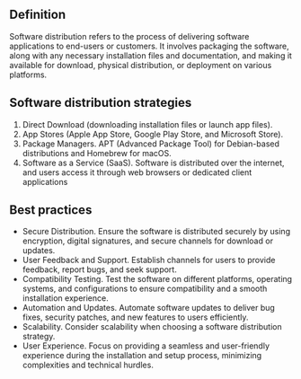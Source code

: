 ## Definition

Software distribution refers to the process of delivering software applications to end-users or customers. 
It involves packaging the software, along with any necessary installation files and documentation, and making it available for download, physical distribution, or deployment on various platforms.

## Software distribution strategies

1. Direct Download (downloading installation files or launch app files).
2. App Stores (Apple App Store, Google Play Store, and Microsoft Store).
3. Package Managers. APT (Advanced Package Tool) for Debian-based distributions and Homebrew for macOS.
4. Software as a Service (SaaS). Software is distributed over the internet, and users access it through web browsers or dedicated client applications

## Best practices

* Secure Distribution. Ensure the software is distributed securely by using encryption, digital signatures, and secure channels for download or updates.
* User Feedback and Support. Establish channels for users to provide feedback, report bugs, and seek support.
* Compatibility Testing. Test the software on different platforms, operating systems, and configurations to ensure compatibility and a smooth installation experience.
* Automation and Updates. Automate software updates to deliver bug fixes, security patches, and new features to users efficiently. 
* Scalability. Consider scalability when choosing a software distribution strategy.
* User Experience. Focus on providing a seamless and user-friendly experience during the installation and setup process, minimizing complexities and technical hurdles.